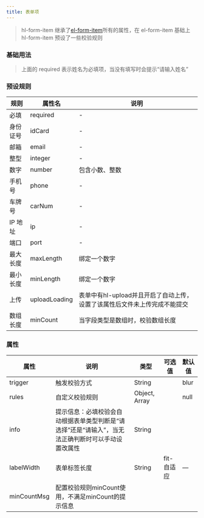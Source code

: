 ```yaml
---
title: 表单项
---
```


> hl-form-item 继承了[el-form-item](https://element-plus.gitee.io/zh-CN/component/form.html#formitem-attributes)所有的属性，在 el-form-item 基础上 hl-form-item 预设了一些校验规则

### 基础用法

<hl-demo-form-item/>

> 上面的 required 表示姓名为必填项，当没有填写时会提示“请输入姓名”

### 预设规则

| 规则     | 属性名        | 说明                                                                      |
| -------- | ------------- | ------------------------------------------------------------------------- |
| 必填     | required      | -                                                                         |
| 身份证号 | idCard        | -                                                                         |
| 邮箱     | email         | -                                                                         |
| 整型     | integer       | -                                                                         |
| 数字     | number        | 包含小数、整数                                                            |
| 手机号   | phone         | -                                                                         |
| 车牌号   | carNum        | -                                                                         |
| IP 地址  | ip            | -                                                                         |
| 端口     | port          | -                                                                         |
| 最大长度 | maxLength     | 绑定一个数字                                                              |
| 最小长度 | minLength     | 绑定一个数字                                                              |
| 上传     | uploadLoading | 表单中有hl-upload并且开启了自动上传，设置了该属性后文件未上传完成不能提交 |
| 数组长度 | minCount      | 当字段类型是数组时，校验数组长度                                          |

### 属性

| 属性        | 说明                                                                                               | 类型          | 可选值     | 默认值 |
| ----------- | -------------------------------------------------------------------------------------------------- | ------------- | ---------- | ------ |
| trigger     | 触发校验方式                                                                                       | String        |            | blur   |
| rules       | 自定义校验规则                                                                                     | Object, Array |            | null   |
| info        | 提示信息：必填校验会自动根据表单类型判断是“请选择”还是“请输入”，当无法正确判断时可以手动设置改属性 | String        |            |        |
| labelWidth  | 表单标签长度                                                                                       | String        | fit-自适应 | —      |
| minCountMsg | 配置校验规则minCount使用，不满足minCount的提示信息                                                 |

